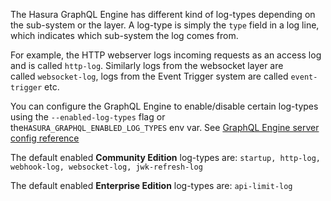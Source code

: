 The Hasura GraphQL Engine has different kind of log-types depending on the sub-system or the layer. A log-type is simply the `type` field in a log line, which indicates which sub-system the log comes from.

For example, the HTTP webserver logs incoming requests as an access log and is called `http-log`. Similarly logs from the websocket layer are called `websocket-log`, logs from the Event Trigger system are called `event-trigger` etc.

You can configure the GraphQL Engine to enable/disable certain log-types using the `--enabled-log-types` flag or the`HASURA_GRAPHQL_ENABLED_LOG_TYPES` env var. See [GraphQL Engine server config reference](https://hasura.io/docs/latest/deployment/graphql-engine-flags/reference/#log-level)

The default enabled **Community Edition** log-types are: `startup, http-log, webhook-log, websocket-log, jwk-refresh-log`

The default enabled **Enterprise Edition** log-types are: `api-limit-log`